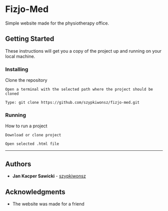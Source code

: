 # Fizjo-Med

Simple website made for the physiotherapy office.

## Getting Started

These instructions will get you a copy of the project up and running on your local machine.
### Installing

Clone the repository

```
Open a terminal with the selected path where the project should be cloned
```
```
Type: git clone https://github.com/szypkiwonsz/fizjo-med.git
```
### Running

How to run a project

```
Download or clone project
```
```
Open selected .html file
```
---
## Authors

* **Jan Kacper Sawicki** - [szypkiwonsz](https://github.com/szypkiwonsz)

## Acknowledgments

* The website was made for a friend
